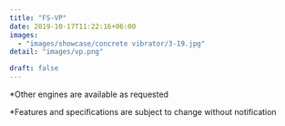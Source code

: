 ```yaml
---
title: "FS-VP"
date: 2019-10-17T11:22:16+06:00
images: 
  - "images/showcase/concrete vibrator/3-19.jpg"
detail: "images/vp.png"

draft: false
---
```


 
*Other engines are available as requested 

*Features and specifications are subject to change without notification